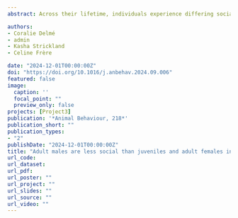```yaml
---
abstract: Across their lifetime, individuals experience differing social environments and may adjust their social behaviour accordingly, leading to age-dependent social behaviour. Studying the ontogeny of social behaviour is of great importance, as it can provide valuable insights into the development and maintenance of sociality. So far, most studies investigating age-dependent social behaviour have focused on animal species exhibiting parental care (e.g. primates, cetaceans). However, in species lacking parental care, juveniles' behaviour likely has a greater impact on their survival than in species with parental care, owing to the lack of parental feeding and protection. Here, we explored whether affiliative behaviour differed between juvenile and adult eastern water dragons, Intellagama lesueurii, a species with no parental care. Specifically, we investigated the effect of age on individuals’ social associations and social environment (i.e. number of available social partners). We found that adult males were less gregarious, found in smaller groups and had fewer associates than both juveniles and adult females. Additionally, adult males fostered weaker associations than juveniles. Most importantly, this phenomenon was observed despite adult males experiencing similar opportunities to socialize as adult females and juveniles on the observation scale, while having more opportunities than juveniles on the yearly scale. Our findings may be driven by an adaptive avoidance of adult males by juveniles and adult females.

authors:
- Coralie Delmé
- admin
- Kasha Strickland
- Celine Frère

date: "2024-12-01T00:00:00Z"
doi: "https://doi.org/10.1016/j.anbehav.2024.09.006"
featured: false
image:
  caption: ''
  focal_point: ""
  preview_only: false
projects: [Project3]
publication: '*Animal Behaviour, 218*'
publication_short: ""
publication_types:
- "2"
publishDate: "2024-12-01T00:00:00Z"
title: "Adult males are less social than juveniles and adult females in a wild agamid species" 
url_code:
url_dataset:
url_pdf:
url_poster: ""
url_project: ""
url_slides: ""
url_source: ""
url_video: ""
---
```


